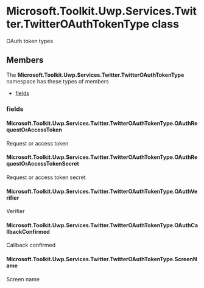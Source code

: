 
# Microsoft.Toolkit.Uwp.Services.Twitter.TwitterOAuthTokenType class

OAuth token types

## Members

The **Microsoft.Toolkit.Uwp.Services.Twitter.TwitterOAuthTokenType** namespace has these types of members

* [fields](#fields)

### fields

#### Microsoft.Toolkit.Uwp.Services.Twitter.TwitterOAuthTokenType.OAuthRequestOrAccessToken

Request or access token

#### Microsoft.Toolkit.Uwp.Services.Twitter.TwitterOAuthTokenType.OAuthRequestOrAccessTokenSecret

Request or access token secret

#### Microsoft.Toolkit.Uwp.Services.Twitter.TwitterOAuthTokenType.OAuthVerifier

Verifier

#### Microsoft.Toolkit.Uwp.Services.Twitter.TwitterOAuthTokenType.OAuthCallbackConfirmed

Callback confirmed

#### Microsoft.Toolkit.Uwp.Services.Twitter.TwitterOAuthTokenType.ScreenName

Screen name
